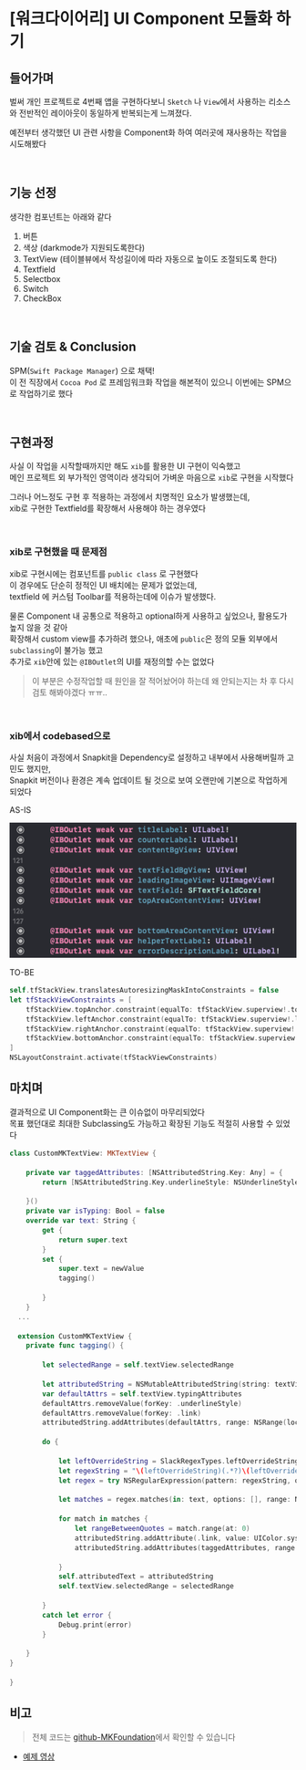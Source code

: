 
# [워크다이어리] UI Component 모듈화 하기

## 들어가며
벌써 개인 프로젝트로 4번째 앱을 구현하다보니 `Sketch` 나 `View`에서 사용하는 리소스와 전반적인 레이아웃이 동일하게 반복되는게 느껴졌다.

예전부터 생각했던 UI 관련 사항을 Component화 하여 여러곳에 재사용하는 작업을 시도해봤다


<br>

## 기능 선정
생각한 컴포넌트는 아래와 같다
1. 버튼
2. 색상 (darkmode가 지원되도록한다)
3. TextView (테이블뷰에서 작성길이에 따라 자동으로 높이도 조절되도록 한다)
4. Textfield
5. Selectbox
6. Switch
7. CheckBox

<br>

## 기술 검토 & Conclusion
SPM(`Swift Package Manager`) 으로 채택! <br>
이 전 직장에서 `Cocoa Pod` 로 프레임워크화 작업을 해본적이 있으니 이번에는 SPM으로 작업하기로 했다

<br>

## 구현과정
사실 이 작업을 시작할때까지만 해도 `xib`를 활용한 UI 구현이 익숙했고 <br>
메인 프로젝트 외 부가적인 영역이라 생각되어 가벼운 마음으로 `xib`로 구현을 시작했다

그러나 어느정도 구현 후 적용하는 과정에서 치명적인 요소가 발생했는데, <br>
xib로 구현한 Textfield를 확장해서 사용해야 하는 경우였다

<br>

### xib로 구현했을 때 문제점
xib로 구현시에는 컴포넌트를 `public class` 로 구현했다<br>
이 경우에도 단순히 정적인 UI 배치에는 문제가 없었는데, <br>
textfield 에 커스텀 Toolbar를 적용하는데에 이슈가 발생했다.<br>

물론 Component 내 공통으로 적용하고 optional하게 사용하고 싶었으나, 활용도가 높지 않을 것 같아<br>
확장해서 custom view를 추가하려 했으나, 애초에 `public`은 정의 모듈 외부에서 `subclassing`이 불가능 했고<br>
추가로 `xib`안에 있는 `@IBOutlet`의 UI를 재정의할 수는 없었다
> 이 부분은 수정작업할 때 원인을 잘 적어놨어야 하는데 왜 안되는지는 차 후 다시 검토 해봐야겠다 ㅠㅠ..

<br>

### xib에서 codebased으로
사실 처음이 과정에서 Snapkit을 Dependency로 설정하고 내부에서 사용해버릴까 고민도 했지만,<br>
Snapkit 버전이나 환경은 계속 업데이트 될 것으로 보여 오랜만에 기본으로 작업하게 되었다

AS-IS

![textfield_old](https://github.com/vincent-k-sm/Blog/raw/master/iOS/%ED%9A%8C%EA%B3%A0/%EC%9B%8C%ED%81%AC%EB%8B%A4%EC%9D%B4%EC%96%B4%EB%A6%AC/images/textfield_old.png)


TO-BE
```swift
self.tfStackView.translatesAutoresizingMaskIntoConstraints = false
let tfStackViewConstraints = [
    tfStackView.topAnchor.constraint(equalTo: tfStackView.superview!.topAnchor, constant: 0),
    tfStackView.leftAnchor.constraint(equalTo: tfStackView.superview!.leftAnchor, constant: 16),
    tfStackView.rightAnchor.constraint(equalTo: tfStackView.superview!.rightAnchor, constant: -16),
    tfStackView.bottomAnchor.constraint(equalTo: tfStackView.superview!.bottomAnchor, constant: 0)
]
NSLayoutConstraint.activate(tfStackViewConstraints)

```

## 마치며
결과적으로 UI Component화는 큰 이슈없이 마무리되었다<br>
목표 했던대로 최대한 Subclassing도 가능하고 확장된 기능도 적절히 사용할 수 있었다
```swift
class CustomMKTextView: MKTextView {
    
    private var taggedAttributes: [NSAttributedString.Key: Any] = {
        return [NSAttributedString.Key.underlineStyle: NSUnderlineStyle.single.rawValue]
        
    }()
    private var isTyping: Bool = false
    override var text: String {
        get {
            return super.text
        }
        set {
            super.text = newValue
            tagging()

        }
    }
  ...

  extension CustomMKTextView {
    private func tagging() {

        let selectedRange = self.textView.selectedRange
        
        let attributedString = NSMutableAttributedString(string: textView.text)
        var defaultAttrs = self.textView.typingAttributes
        defaultAttrs.removeValue(forKey: .underlineStyle)
        defaultAttrs.removeValue(forKey: .link)
        attributedString.addAttributes(defaultAttrs, range: NSRange(location: 0, length: textView.text.utf16.count))

        do {

            let leftOverrideString = SlackRegexTypes.leftOverrideString
            let regexString = "\(leftOverrideString)(.*?)\(leftOverrideString)"
            let regex = try NSRegularExpression(pattern: regexString, options: [])

            let matches = regex.matches(in: text, options: [], range: NSRange(location: 0, length: text.count))

            for match in matches {
                let rangeBetweenQuotes = match.range(at: 0)
                attributedString.addAttribute(.link, value: UIColor.systemBackground, range: rangeBetweenQuotes)
                attributedString.addAttributes(taggedAttributes, range: rangeBetweenQuotes)
                
            }
            self.attributedText = attributedString
            self.textView.selectedRange = selectedRange
            
        }
        catch let error {
            Debug.print(error)
        }
        
    }
}

}
```

## 비고
> 전체 코드는 [github-MKFoundation](https://github.com/vincent-k-sm/MKFoundation)에서 확인할 수 있습니다<br>

* [예제 영상](https://user-images.githubusercontent.com/24787667/160271811-543a406e-3a2a-4d1a-b076-6c4bbb37d81a.mov)